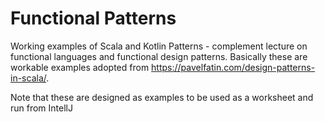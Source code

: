 Functional Patterns
=============

Working examples of Scala and Kotlin Patterns - complement lecture on functional languages and functional design patterns. Basically
these are workable examples adopted from https://pavelfatin.com/design-patterns-in-scala/.

Note that these are designed as examples to be used as a worksheet and run from IntellJ